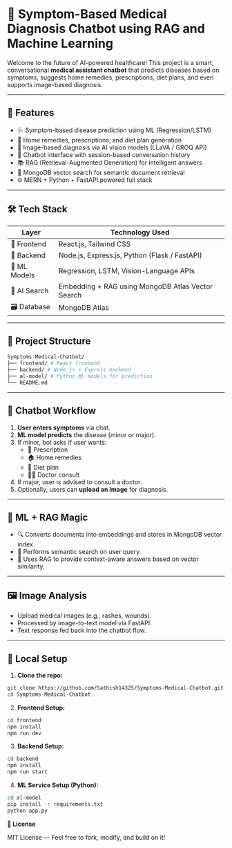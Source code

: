 # 🧠 Symptom-Based Medical Diagnosis Chatbot using RAG and Machine Learning

Welcome to the future of AI-powered healthcare! This project is a smart, conversational **medical assistant chatbot** that predicts diseases based on symptoms, suggests home remedies, prescriptions, diet plans, and even supports image-based diagnosis.

---

## 🚀 Features

- 🩺 Symptom-based disease prediction using ML (Regression/LSTM)
- 🧾 Home remedies, prescriptions, and diet plan generation
- 📸 Image-based diagnosis via AI vision models (LLaVA / GROQ API)
- 💬 Chatbot interface with session-based conversation history
- 📚 RAG (Retrieval-Augmented Generation) for intelligent answers
- 🧠 MongoDB vector search for semantic document retrieval
- 🌐 MERN + Python + FastAPI powered full stack

---

## 🛠️ Tech Stack

| Layer        | Technology Used                                   |
| ------------ | ------------------------------------------------- |
| 🧩 Frontend  | React.js, Tailwind CSS                            |
| 🔗 Backend   | Node.js, Express.js, Python (Flask / FastAPI)     |
| 🧠 ML Models | Regression, LSTM, Vision-Language APIs            |
| 💬 AI Search | Embedding + RAG using MongoDB Atlas Vector Search |
| 🗃️ Database  | MongoDB Atlas                                     |

---

## 📁 Project Structure

```bash
Symptoms-Medical-Chatbot/
├── frontend/ # React frontend
├── backend/ # Node.js + Express backend
├── al-model/ # Python ML models for prediction
└── README.md
```

---

## 🔄 Chatbot Workflow

1. **User enters symptoms** via chat.
2. **ML model predicts** the disease (minor or major).
3. If minor, bot asks if user wants:
   - 💊 Prescription
   - 🏠 Home remedies
   - 🥗 Diet plan
   - 👨‍⚕️ Doctor consult
4. If major, user is advised to consult a doctor.
5. Optionally, users can **upload an image** for diagnosis.

---

## 🧠 ML + RAG Magic

- 🔍 Converts documents into embeddings and stores in MongoDB vector index.
- 📖 Performs semantic search on user query.
- 🧠 Uses RAG to provide context-aware answers based on vector similarity.

---

## 🖼️ Image Analysis

- Upload medical images (e.g., rashes, wounds).
- Processed by image-to-text model via FastAPI.
- Text response fed back into the chatbot flow.

---

## 🧪 Local Setup

1. **Clone the repo:**

```bash
git clone https://github.com/Sathish14325/Symptoms-Medical-Chatbot.git
cd Symptoms-Medical-Chatbot
```

2. **Frontend Setup:**

```bash
cd frontend
npm install
npm run dev
```

3. **Backend Setup:**

```bash
cd backend
npm install
npm run start
```

4. **ML Service Setup (Python):**

```bash
cd al-model
pip install -r requirements.txt
python app.py
```

**📜 License**

MIT License — Feel free to fork, modify, and build on it!
